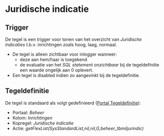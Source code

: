 # Juridische indicatie

## Trigger

De tegel is een trigger voor tonen van het overzicht van *Juridische indicaties* t.b.v. inrichtingen zoals hoog, laag, normaal.

- De tegel is alleen zichtbaar voor inlogger wanneer:
  - deze aan hem/haar is toegekend
  - de evaluatie van het *SQL statement onzichtbaar* bij de tegeldefinitie een waarde ongelijk aan 0 oplevert.
- Een tegel is disabled indien zo aangevinkt bij de tegeldefinitie.

## Tegeldefinitie

De tegel is standaard als volgt gedefinieerd ([Portal Tegeldefinitie](/docs/instellen_inrichten/portaldefinitie/portal_tegel.md)):

- Portaal: *Beheer*
- Kolom: *Inrichtingen*
- Kopregel: *Juridische indicatie*
- Actie: *getFlexList(SysStandardList,nil,nil,G,beheer_tbmiljurindic)*
